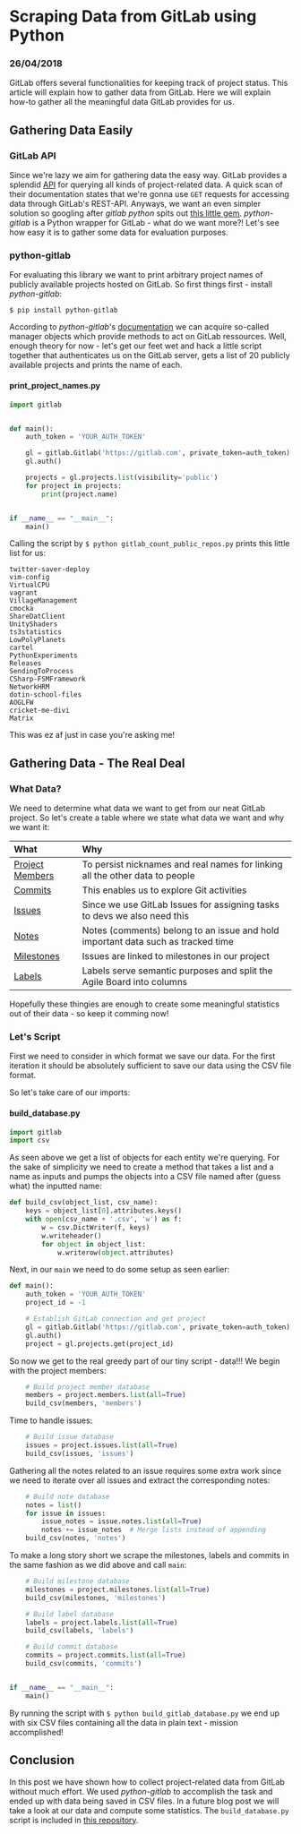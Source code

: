 # Scraping Data from GitLab using Python #

### 26/04/2018 ###

GitLab offers several functionalities for keeping track of project status. This article will explain how to gather data from GitLab. Here we will explain how-to gather all the meaningful data GitLab provides for us.

## [](#gathering-data-easily)Gathering Data Easily
### [](#gitlab-api)GitLab API
Since we're lazy we aim for gathering data the easy way. GitLab provides a splendid [API](https://docs.gitlab.com/ee/api/) for querying all kinds of project-related data. A quick scan of their documentation states that we're gonna use `GET` requests for accessing data through GitLab's REST-API. 
Anyways, we want an even simpler solution so googling after _gitlab python_ spits out [this little gem](https://github.com/python-gitlab/python-gitlab). _python-gitlab_ is a Python wrapper for GitLab - what do we want more?! Let's see how easy it is to gather some data for evaluation purposes.
### [](#python-gitlab)python-gitlab
For evaluating this library we want to print arbitrary project names of publicly available projects hosted on GitLab. 
So first things first - install _python-gitlab_:

`$ pip install python-gitlab`

According to _python-gitlab_'s [documentation](http://python-gitlab.readthedocs.io/en/stable/index.html) we can acquire so-called manager objects which provide methods to act on GitLab ressources. Well, enough theory for now - let's get our feet wet and hack a little script together that authenticates us on the GitLab server, gets a list of 20 publicly available projects and prints the name of each.

#### [](#print_project_names)print_project_names.py
```python
import gitlab


def main():
    auth_token = 'YOUR_AUTH_TOKEN'

    gl = gitlab.Gitlab('https://gitlab.com', private_token=auth_token)
    gl.auth()

    projects = gl.projects.list(visibility='public')
    for project in projects:
        print(project.name)


if __name__ == "__main__":
    main()

```

Calling the script by `$ python gitlab_count_public_repos.py` prints this little list for us:
```
twitter-saver-deploy
vim-config
VirtualCPU
vagrant
VillageManagement
cmocka
ShareDatClient
UnityShaders
ts3statistics
LowPolyPlanets
cartel
PythonExperiments
Releases
SendingToProcess
CSharp-FSMFramework
NetworkHRM
dotin-school-files
AOGLFW
cricket-me-divi
Matrix
```
This was ez af just in case you're asking me!

## [](#gathering-data-the-real-deal)Gathering Data - The Real Deal
### [](#what-data)What Data?
We need to determine what data we want to get from our neat GitLab project. 
So let's create a table where we state what data we want and why we want it:

| What            | Why         
|:----------------|:------------------|
| [Project Members](http://python-gitlab.readthedocs.io/en/stable/gl_objects/projects.html#project-members) | To persist nicknames and real names for linking all the other data to people
| [Commits](http://python-gitlab.readthedocs.io/en/stable/gl_objects/commits.html)         | This enables us to explore Git activities   
| [Issues](http://python-gitlab.readthedocs.io/en/stable/gl_objects/issues.html)          | Since we use GitLab Issues for assigning tasks to devs we also need this 
| [Notes](http://python-gitlab.readthedocs.io/en/stable/gl_objects/projects.html?#notes)           | Notes (comments) belong to an issue and hold important data such as tracked time
| [Milestones](http://python-gitlab.readthedocs.io/en/stable/gl_objects/milestones.html)           | Issues are linked to milestones in our project
| [Labels](http://python-gitlab.readthedocs.io/en/stable/gl_objects/labels.html)           | Labels serve semantic purposes and split the Agile Board into columns

Hopefully these thingies are enough to create some meaningful statistics out of their data - so keep it comming now!

### [](#lets-script)Let's Script
First we need to consider in which format we save our data. For the first iteration it should be absolutely sufficient to save our data using the CSV file format.

So let's take care of our imports:
#### [](#build_database)build_database.py
```python
import gitlab
import csv
```
As seen above we get a list of objects for each entity we're querying. 
For the sake of simplicity we need to create a method that takes a list and a name as inputs and pumps the objects into a CSV file named after (guess what) the inputted name:
```python
def build_csv(object_list, csv_name):
    keys = object_list[0].attributes.keys()
    with open(csv_name + '.csv', 'w') as f:
        w = csv.DictWriter(f, keys)
        w.writeheader()
        for object in object_list:
            w.writerow(object.attributes)
```
Next, in our `main` we need to do some setup as seen earlier:
```python
def main():
    auth_token = 'YOUR_AUTH_TOKEN'
    project_id = -1

    # Establish GitLab connection and get project
    gl = gitlab.Gitlab('https://gitlab.com', private_token=auth_token)
    gl.auth()
    project = gl.projects.get(project_id)
```
So now we get to the real greedy part of our tiny script - data!!! We begin with the project members:
```python
    # Build project member database
    members = project.members.list(all=True)
    build_csv(members, 'members')
```
Time to handle issues:
```python
    # Build issue database
    issues = project.issues.list(all=True)
    build_csv(issues, 'issues')
```
Gathering all the notes related to an issue requires some extra work since we need to iterate over all issues and extract the corresponding notes:
```python
    # Build note database
    notes = list()
    for issue in issues:
        issue_notes = issue.notes.list(all=True)
        notes += issue_notes  # Merge lists instead of appending
    build_csv(notes, 'notes')
```
To make a long story short we scrape the milestones, labels and commits in the same fashion as we did above and call `main`:
```python
    # Build milestone database
    milestones = project.milestones.list(all=True)
    build_csv(milestones, 'milestones')

    # Build label database
    labels = project.labels.list(all=True)
    build_csv(labels, 'labels')

    # Build commit database
    commits = project.commits.list(all=True)
    build_csv(commits, 'commits')


if __name__ == "__main__":
    main()
```
By running the script with `$ python build_gitlab_database.py` we end up with six CSV files containing all the data in plain text - mission accomplished!

## [](#conclusion)Conclusion
In this post we have shown how to collect project-related data from GitLab without much effort. We used _python-gitlab_ to accomplish the task and ended up with data being saved in CSV files. 
In a future blog post we will take a look at our data and compute some statistics.
The `build_database.py` script is included in [this repository](https://github.com/tbienias/gitlab-data).